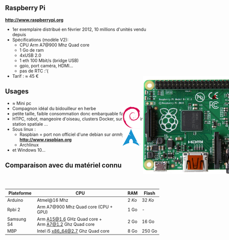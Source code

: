 ## Raspberry Pi
**http://www.raspberrypi.org**

- 1er exemplaire distribué en février 2012, 10 millions d'unités vendu depuis
- Spécifications (modèle V2):
  - CPU Arm A7@900 Mhz Quad core
  - 1 Go de ram
  - 4xUSB 2.0
  - 1 eth 100 Mbit/s (bridge USB)
  - gpio, port caméra, HDMI...
  - pas de RTC :'(
- Tarif : &asymp; 45 €

<figure style="position: absolute; top: 300px; margin-left: 450px;  width: 50%">
    <img src="ressources/rpbi-b.jpg" alt="" />
</figure>



## Usages

- &asymp; Mini pc
- Compagnon idéal du bidouilleur en herbe
 - petite taille, faible consommation donc embarquable facilement
 - HTPC, robot, mangeoire d'oiseau, clusters Docker, sur laboratoire sur la station spatiale *<i class="fa fa-space-shuttle"></i>*...
- Sous linux :
  - Raspbian = port non officiel d'une debian sur *armhf* <br> **http://www.raspbian.org**
  - Archlinux
- et Windows 10...

<figure style="position: absolute; top: 400px; right: 250px; width: 6%;">
    <img src="ressources/debian.png" alt="" />
    <img src="ressources/archlinux-logo.png" alt="" />
</figure>



## Comparaison avec du matériel connu
<br><br>

|  Plateforme | CPU                                                       | RAM  | Flash |
|-------------|-----------------------------------------------------------|------|-------|
| Arduino     | Atmel@16 Mhz                                              | 2&nbsp;*Ko* |   32&nbsp;*Ko*  |
| Rpbi 2      | Arm A7@900 Mhz Quad core (CPU + GPU)                      | 1&nbsp;Go | -     |
| Samsung S4  | Arm A15@1.6 GHz Quad&nbsp;core +<br> Arm A7@1.2 Ghz Quad&nbsp;core | 2&nbsp;Go | 16&nbsp;Go |
| MBP         | Intel i5 x86_64@2.7 Ghz Quad&nbsp;core | 8&nbsp;Go | 250&nbsp;Go |

